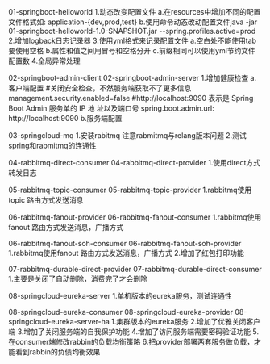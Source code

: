 01-springboot-helloworld
  1.动态改变配置文件
    a.在resources中增加不同的配置文件格式如: application-{dev,prod,test}
    b.使用命令动态改动配置文件java -jar 01-springboot-helloworld-1.0-SNAPSHOT.jar --spring.profiles.active=prod
  2.增加logback日志记录器
  3.使用yml格式来记录配置文件
     a.空白处不能使用tab要使用空格
     b.属性和值之间用冒号和空格分开
     c.前缀相同可以使用yml节约文件配置数
  4.全局异常处理

02-springboot-admin-client
02-springboot-admin-server
  1.增加健康检查
    a.客户端配置
      #关闭安全检查，不然服务端获取不了更多信息
      management.security.enabled=false
      #http://localhost:9090 表示是 Spring Boot Admin 服务单的 IP 地 址以及端口号
      spring.boot.admin.url: http://localhost:9090 
    b.服务端配置
     

03-springcloud-mq
   1.安装rabitmq 注意rabmitmq与relang版本问题
   2.测试spring和rabmitmq的连通性 


04-rabbitmq-direct-consumer
04-rabbitmq-direct-provider
    1.使用direct方式转发日志
    
05-rabbitmq-topic-consumer
05-rabbitmq-topic-provider
    1.rabbitmq使用topic 路由方式发送消息 
    
06-rabbitmq-fanout-provider
06-rabbitmq-fanout-consumer
    1.rabbitmq使用fanout 路由方式发送消息，广播方式

06-rabbitmq-fanout-soh-consumer
06-rabbitmq-fanout-soh-provider
    1.rabbitmq使用fanout 路由方式发送消息，广播方式
    2.增加了红包打印功能
 
 
07-rabbitmq-durable-direct-provider
07-rabbitmq-durable-direct-consumer
    1.主要是关闭了自动删除，消费完了才会删除
   
08-springcloud-eureka-server
    1.单机版本的eureka服务，测试连通性
    
08-springcloud-eureka-consumer
08-springcloud-eureka-provider
08-springcloud-eureka-server-ha
    1.集群版本的eureka服务
    2.增加了优雅关闭客户端
    3.增加了关闭服务端的自我保护功能
    4.增加了访问服务端需要密码验证功能
    5.在consumer端修改rabbin的负载均衡策略
    6.把provider部署两套服务做负载，才能看到rabbin的负债均衡效果
